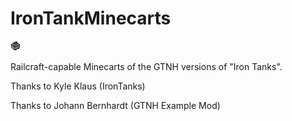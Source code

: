 IronTankMinecarts
==================

![iron tank minecart icon](https://github.com/2ndDerivative/IronTankMinecarts/blob/main/src/main/resources/assets/irontankminecarts/textures/items/minecart_tank_iron.png)

Railcraft-capable Minecarts of the GTNH versions of "Iron Tanks".


Thanks to Kyle Klaus (IronTanks)

Thanks to Johann Bernhardt (GTNH Example Mod)

